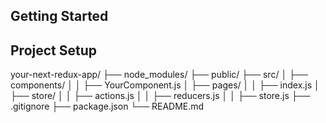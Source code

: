 ## Getting Started

## Project Setup

your-next-redux-app/
├── node_modules/
├── public/
├── src/
│ ├── components/
│ │ ├── YourComponent.js
│ ├── pages/
│ │ ├── index.js
│ ├── store/
│ │ ├── actions.js
│ │ ├── reducers.js
│ │ ├── store.js
├── .gitignore
├── package.json
└── README.md
